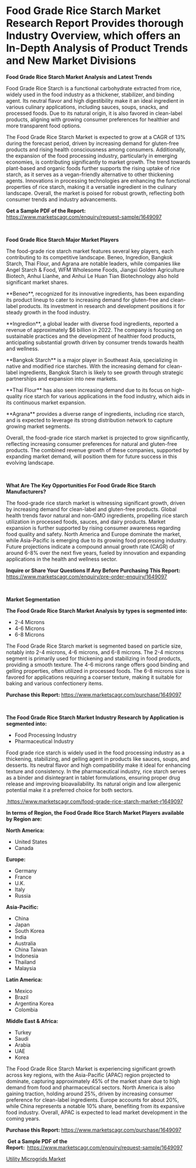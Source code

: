 <p><h1>Food Grade Rice Starch Market Research Report Provides thorough Industry Overview, which offers an In-Depth Analysis of Product Trends and New Market Divisions</h1></p><p><strong>Food Grade Rice Starch Market Analysis and Latest Trends</strong></p>
<p><p>Food Grade Rice Starch is a functional carbohydrate extracted from rice, widely used in the food industry as a thickener, stabilizer, and binding agent. Its neutral flavor and high digestibility make it an ideal ingredient in various culinary applications, including sauces, soups, snacks, and processed foods. Due to its natural origin, it is also favored in clean-label products, aligning with growing consumer preferences for healthier and more transparent food options. </p><p>The Food Grade Rice Starch Market is expected to grow at a CAGR of 13% during the forecast period, driven by increasing demand for gluten-free products and rising health consciousness among consumers. Additionally, the expansion of the food processing industry, particularly in emerging economies, is contributing significantly to market growth. The trend towards plant-based and organic foods further supports the rising uptake of rice starch, as it serves as a vegan-friendly alternative to other thickening agents. Innovations in processing technologies are enhancing the functional properties of rice starch, making it a versatile ingredient in the culinary landscape. Overall, the market is poised for robust growth, reflecting both consumer trends and industry advancements.</p></p>
<p><strong>Get a Sample PDF of the Report:&nbsp;</strong> <a href="https://www.marketscagr.com/enquiry/request-sample/1649097?utm_campaign=2529&utm_medium=2&utm_source=Github&utm_content=ia&utm_term=26032025&utm_id=food-grade-rice-starch">https://www.marketscagr.com/enquiry/request-sample/1649097</a></p>
<p>&nbsp;</p>
<p><strong>Food Grade Rice Starch Major Market Players</strong></p>
<p><p>The food-grade rice starch market features several key players, each contributing to its competitive landscape. Beneo, Ingredion, Bangkok Starch, Thai Flour, and Agrana are notable leaders, while companies like Angel Starch & Food, WFM Wholesome Foods, Jiangxi Golden Agriculture Biotech, Anhui Lianhe, and Anhui Le Huan Tian Biotechnology also hold significant market shares. </p><p>**Beneo**, recognized for its innovative ingredients, has been expanding its product lineup to cater to increasing demand for gluten-free and clean-label products. Its investment in research and development positions it for steady growth in the food industry.</p><p>**Ingredion**, a global leader with diverse food ingredients, reported a revenue of approximately $6 billion in 2022. The company is focusing on sustainable practices and the development of healthier food products, anticipating substantial growth driven by consumer trends towards health and wellness.</p><p>**Bangkok Starch** is a major player in Southeast Asia, specializing in native and modified rice starches. With the increasing demand for clean-label ingredients, Bangkok Starch is likely to see growth through strategic partnerships and expansion into new markets.</p><p>**Thai Flour** has also seen increasing demand due to its focus on high-quality rice starch for various applications in the food industry, which aids in its continuous market expansion.</p><p>**Agrana** provides a diverse range of ingredients, including rice starch, and is expected to leverage its strong distribution network to capture growing market segments.</p><p>Overall, the food-grade rice starch market is projected to grow significantly, reflecting increasing consumer preferences for natural and gluten-free products. The combined revenue growth of these companies, supported by expanding market demand, will position them for future success in this evolving landscape.</p></p>
<p>&nbsp;</p>
<p><strong>What Are The Key Opportunities For Food Grade Rice Starch Manufacturers?</strong></p>
<p><p>The food-grade rice starch market is witnessing significant growth, driven by increasing demand for clean-label and gluten-free products. Global health trends favor natural and non-GMO ingredients, propelling rice starch utilization in processed foods, sauces, and dairy products. Market expansion is further supported by rising consumer awareness regarding food quality and safety. North America and Europe dominate the market, while Asia-Pacific is emerging due to its growing food processing industry. Future projections indicate a compound annual growth rate (CAGR) of around 6-8% over the next five years, fueled by innovation and expanding applications in the health and wellness sector.</p></p>
<p><strong>Inquire or Share Your Questions If Any Before Purchasing This Report:</strong> <a href="https://www.marketscagr.com/enquiry/pre-order-enquiry/1649097?utm_campaign=2529&utm_medium=2&utm_source=Github&utm_content=ia&utm_term=26032025&utm_id=food-grade-rice-starch">https://www.marketscagr.com/enquiry/pre-order-enquiry/1649097</a></p>
<p>&nbsp;</p>
<p><strong>Market Segmentation</strong></p>
<p><strong>The Food Grade Rice Starch Market Analysis by types is segmented into:</strong></p>
<p><ul><li>2-4 Microns</li><li>4-6 Microns</li><li>6-8 Microns</li></ul></p>
<p><p>The Food Grade Rice Starch market is segmented based on particle size, notably into 2-4 microns, 4-6 microns, and 6-8 microns. The 2-4 microns segment is primarily used for thickening and stabilizing in food products, providing a smooth texture. The 4-6 microns range offers good binding and gelling properties, often utilized in processed foods. The 6-8 microns size is favored for applications requiring a coarser texture, making it suitable for baking and various confectionery items.</p></p>
<p><strong>Purchase this Report:&nbsp;</strong><a href="https://www.marketscagr.com/purchase/1649097?utm_campaign=2529&utm_medium=2&utm_source=Github&utm_content=ia&utm_term=26032025&utm_id=food-grade-rice-starch">https://www.marketscagr.com/purchase/1649097</a></p>
<p>&nbsp;</p>
<p><strong>The Food Grade Rice Starch Market Industry Research by Application is segmented into:</strong></p>
<p><ul><li>Food Processing Industry</li><li>Pharmaceutical Industry</li></ul></p>
<p><p>Food grade rice starch is widely used in the food processing industry as a thickening, stabilizing, and gelling agent in products like sauces, soups, and desserts. Its neutral flavor and high compatibility make it ideal for enhancing texture and consistency. In the pharmaceutical industry, rice starch serves as a binder and disintegrant in tablet formulations, ensuring proper drug release and improving bioavailability. Its natural origin and low allergenic potential make it a preferred choice for both sectors.</p></p>
<p><a href="https://www.marketscagr.com/food-grade-rice-starch-market-r1649097?utm_campaign=2529&utm_medium=2&utm_source=Github&utm_content=ia&utm_term=26032025&utm_id=food-grade-rice-starch">&nbsp;https://www.marketscagr.com/food-grade-rice-starch-market-r1649097</a></p>
<p><strong>In terms of Region, the Food Grade Rice Starch Market Players available by Region are:</strong></p>
<p>
    <p> <strong> North America: </strong>
        <ul>
            <li>United States</li>
            <li>Canada</li>
        </ul>
        </p> 
    <p> <strong> Europe: </strong>
        <ul>
            <li>Germany</li>
            <li>France</li>
            <li>U.K.</li>
            <li>Italy</li>
            <li>Russia</li>
        </ul>
        </p> 
    <p> <strong> Asia-Pacific: </strong>
        <ul>
            <li>China</li>
            <li>Japan</li>
            <li>South Korea</li>
            <li>India</li>
            <li>Australia</li>
            <li>China Taiwan</li>
            <li>Indonesia</li>
            <li>Thailand</li>
            <li>Malaysia</li>
        </ul>
        </p> 
    <p> <strong> Latin America: </strong>
        <ul>
            <li>Mexico</li>
            <li>Brazil</li>
            <li>Argentina Korea</li>
            <li>Colombia</li>
        </ul>
        </p> 
    <p> <strong> Middle East & Africa: </strong>
        <ul>
            <li>Turkey</li>
            <li>Saudi</li>
            <li>Arabia</li>
            <li>UAE</li>
            <li>Korea</li>
        </ul>
    </p>
    </p>
<p><p>The Food Grade Rice Starch Market is experiencing significant growth across key regions, with the Asia-Pacific (APAC) region projected to dominate, capturing approximately 45% of the market share due to high demand from food and pharmaceutical sectors. North America is also gaining traction, holding around 25%, driven by increasing consumer preference for clean-label ingredients. Europe accounts for about 20%, while China represents a notable 10% share, benefiting from its expansive food industry. Overall, APAC is expected to lead market development in the coming years.</p></p>
<p><strong>Purchase this Report: </strong><a href="https://www.marketscagr.com/purchase/1649097?utm_campaign=2529&utm_medium=2&utm_source=Github&utm_content=ia&utm_term=26032025&utm_id=food-grade-rice-starch">https://www.marketscagr.com/purchase/1649097</a></p>
<p>&nbsp;<strong>Get a Sample PDF of the Report:&nbsp;&nbsp;</strong><a href="https://www.marketscagr.com/enquiry/request-sample/1649097?utm_campaign=2529&utm_medium=2&utm_source=Github&utm_content=ia&utm_term=26032025&utm_id=food-grade-rice-starch">https://www.marketscagr.com/enquiry/request-sample/1649097</a></p>
<p><strong></strong></p>
<p><p><a href="https://github.com/hartsockdonnette82/Market-Research-Report-List-1/blob/main/utility-microgrids-market.md?utm_campaign=2529&utm_medium=2&utm_source=Github&utm_content=ia&utm_term=26032025&utm_id=food-grade-rice-starch">Utility Microgrids Market</a></p></p>